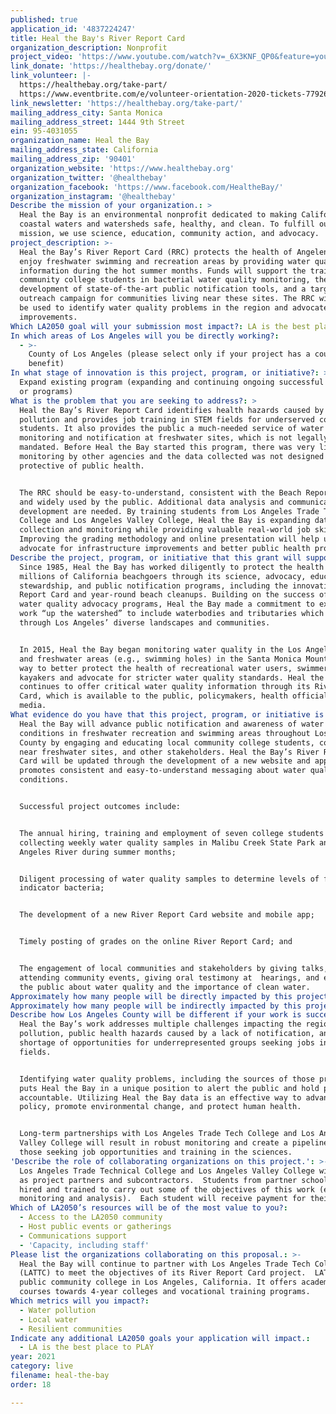 ```yaml
---
published: true
application_id: '4837224247'
title: Heal the Bay's River Report Card
organization_description: Nonprofit
project_video: 'https://www.youtube.com/watch?v=_6X3KNF_QP0&feature=youtu.be'
link_donate: 'https://healthebay.org/donate/'
link_volunteer: |-
  https://healthebay.org/take-part/
  https://www.eventbrite.com/e/volunteer-orientation-2020-tickets-77926966655
link_newsletter: 'https://healthebay.org/take-part/'
mailing_address_city: Santa Monica
mailing_address_street: 1444 9th Street
ein: 95-4031055
organization_name: Heal the Bay
mailing_address_state: California
mailing_address_zip: '90401'
organization_website: 'https://www.healthebay.org'
organization_twitter: '@healthebay'
organization_facebook: 'https://www.facebook.com/HealtheBay/'
organization_instagram: '@healthebay'
Describe the mission of your organization.: >
  Heal the Bay is an environmental nonprofit dedicated to making California
  coastal waters and watersheds safe, healthy, and clean. To fulfill our
  mission, we use science, education, community action, and advocacy.
project_description: >-
  Heal the Bay’s River Report Card (RRC) protects the health of Angelenos who
  enjoy freshwater swimming and recreation areas by providing water quality
  information during the hot summer months. Funds will support the training of
  community college students in bacterial water quality monitoring, the
  development of state-of-the-art public notification tools, and a targeted
  outreach campaign for communities living near these sites. The RRC will also
  be used to identify water quality problems in the region and advocate for
  improvements.
Which LA2050 goal will your submission most impact?: LA is the best place to LIVE
In which areas of Los Angeles will you be directly working?:
  - >-
    County of Los Angeles (please select only if your project has a countywide
    benefit)
In what stage of innovation is this project, program, or initiative?: >-
  Expand existing program (expanding and continuing ongoing successful projects
  or programs)
What is the problem that you are seeking to address?: >
  Heal the Bay’s River Report Card identifies health hazards caused by water
  pollution and provides job training in STEM fields for underserved college
  students. It also provides the public a much-needed service of water quality
  monitoring and notification at freshwater sites, which is not legally
  mandated. Before Heal the Bay started this program, there was very little
  monitoring by other agencies and the data collected was not designed to be
  protective of public health.


  The RRC should be easy-to-understand, consistent with the Beach Report Card,
  and widely used by the public. Additional data analysis and communications
  development are needed. By training students from Los Angeles Trade Technical
  College and Los Angeles Valley College, Heal the Bay is expanding data
  collection and monitoring while providing valuable real-world job skills.
  Improving the grading methodology and online presentation will help us
  advocate for infrastructure improvements and better public health protections
Describe the project, program, or initiative that this grant will support to address the problem identified.: >
  Since 1985, Heal the Bay has worked diligently to protect the health of
  millions of California beachgoers through its science, advocacy, education,
  stewardship, and public notification programs, including the innovative Beach
  Report Card and year-round beach cleanups. Building on the success of its
  water quality advocacy programs, Heal the Bay made a commitment to expand its
  work “up the watershed” to include waterbodies and tributaries which run
  through Los Angeles’ diverse landscapes and communities.


  In 2015, Heal the Bay began monitoring water quality in the Los Angeles River
  and freshwater areas (e.g., swimming holes) in the Santa Monica Mountains as a
  way to better protect the health of recreational water users, swimmers and
  kayakers and advocate for stricter water quality standards. Heal the Bay
  continues to offer critical water quality information through its River Report
  Card, which is available to the public, policymakers, health officials and
  media.
What evidence do you have that this project, program, or initiative is or will be successful, and how will you define and measure success?: >
  Heal the Bay will advance public notification and awareness of water quality
  conditions in freshwater recreation and swimming areas throughout Los Angeles
  County by engaging and educating local community college students, communities
  near freshwater sites, and other stakeholders. Heal the Bay’s River Report
  Card will be updated through the development of a new website and app that
  promotes consistent and easy-to-understand messaging about water quality
  conditions.


  Successful project outcomes include:


  The annual hiring, training and employment of seven college students
  collecting weekly water quality samples in Malibu Creek State Park and the Los
  Angeles River during summer months;


  Diligent processing of water quality samples to determine levels of fecal
  indicator bacteria;


  The development of a new River Report Card website and mobile app;


  Timely posting of grades on the online River Report Card; and


  The engagement of local communities and stakeholders by giving talks,
  attending community events, giving oral testimony at  hearings, and educating
  the public about water quality and the importance of clean water.
Approximately how many people will be directly impacted by this project, program, or initiative?: '25'
Approximately how many people will be indirectly impacted by this project, program, or initiative?: '60000'
Describe how Los Angeles County will be different if your work is successful.: >
  Heal the Bay’s work addresses multiple challenges impacting the region: water
  pollution, public health hazards caused by a lack of notification, and a
  shortage of opportunities for underrepresented groups seeking jobs in STEM
  fields. 


  Identifying water quality problems, including the sources of those problems,
  puts Heal the Bay in a unique position to alert the public and hold polluters
  accountable. Utilizing Heal the Bay data is an effective way to advance
  policy, promote environmental change, and protect human health. 


  Long-term partnerships with Los Angeles Trade Tech College and Los Angeles
  Valley College will result in robust monitoring and create a pipeline for
  those seeking job opportunities and training in the sciences.
'Describe the role of collaborating organizations on this project.': >-
  Los Angeles Trade Technical College and Los Angeles Valley College will serve
  as project partners and subcontractors.  Students from partner schools will be
  hired and trained to carry out some of the objectives of this work (e.g.,
  monitoring and analysis).  Each student will receive payment for their work. 
Which of LA2050’s resources will be of the most value to you?:
  - Access to the LA2050 community
  - Host public events or gatherings
  - Communications support
  - 'Capacity, including staff'
Please list the organizations collaborating on this proposal.: >-
  Heal the Bay will continue to partner with Los Angeles Trade Tech College
  (LATTC) to meet the objectives of its River Report Card project.  LATTC is a
  public community college in Los Angeles, California. It offers academic
  courses towards 4-year colleges and vocational training programs. 
Which metrics will you impact?:
  - Water pollution
  - Local water
  - Resilient communities
Indicate any additional LA2050 goals your application will impact.:
  - LA is the best place to PLAY
year: 2021
category: live
filename: heal-the-bay
order: 18

---
```

